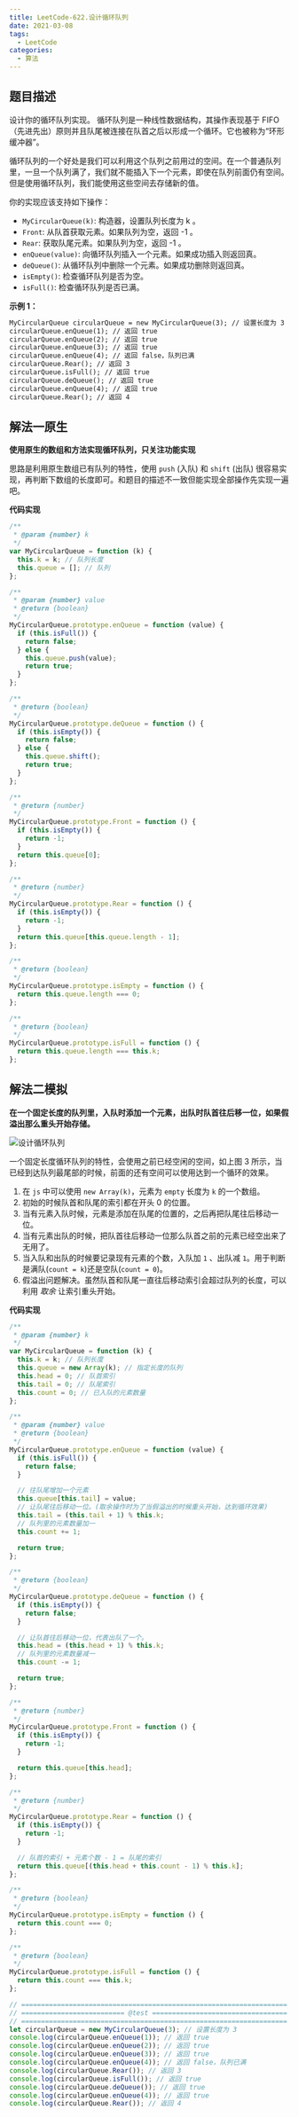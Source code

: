 ```yaml
---
title: LeetCode-622.设计循环队列
date: 2021-03-08
tags:
  - LeetCode
categories:
  - 算法
---
```


## 题目描述

设计你的循环队列实现。 循环队列是一种线性数据结构，其操作表现基于 FIFO（先进先出）原则并且队尾被连接在队首之后以形成一个循环。它也被称为“环形缓冲器”。

循环队列的一个好处是我们可以利用这个队列之前用过的空间。在一个普通队列里，一旦一个队列满了，我们就不能插入下一个元素，即使在队列前面仍有空间。但是使用循环队列，我们能使用这些空间去存储新的值。

你的实现应该支持如下操作：

- `MyCircularQueue(k)`: 构造器，设置队列长度为 k 。
- `Front`: 从队首获取元素。如果队列为空，返回 -1 。
- `Rear`: 获取队尾元素。如果队列为空，返回 -1 。
- `enQueue(value)`: 向循环队列插入一个元素。如果成功插入则返回真。
- `deQueue()`: 从循环队列中删除一个元素。如果成功删除则返回真。
- `isEmpty()`: 检查循环队列是否为空。
- `isFull()`: 检查循环队列是否已满。

**示例 1：**

```md
MyCircularQueue circularQueue = new MyCircularQueue(3); // 设置长度为 3
circularQueue.enQueue(1); // 返回 true
circularQueue.enQueue(2); // 返回 true
circularQueue.enQueue(3); // 返回 true
circularQueue.enQueue(4); // 返回 false，队列已满
circularQueue.Rear(); // 返回 3
circularQueue.isFull(); // 返回 true
circularQueue.deQueue(); // 返回 true
circularQueue.enQueue(4); // 返回 true
circularQueue.Rear(); // 返回 4
```

## 解法一原生

**使用原生的数组和方法实现循环队列，只关注功能实现**

思路是利用原生数组已有队列的特性，使用 `push` (入队) 和 `shift` (出队) 很容易实现，再判断下数组的长度即可。和题目的描述不一致但能实现全部操作先实现一遍吧。

**代码实现**

```js
/**
 * @param {number} k
 */
var MyCircularQueue = function (k) {
  this.k = k; // 队列长度
  this.queue = []; // 队列
};

/**
 * @param {number} value
 * @return {boolean}
 */
MyCircularQueue.prototype.enQueue = function (value) {
  if (this.isFull()) {
    return false;
  } else {
    this.queue.push(value);
    return true;
  }
};

/**
 * @return {boolean}
 */
MyCircularQueue.prototype.deQueue = function () {
  if (this.isEmpty()) {
    return false;
  } else {
    this.queue.shift();
    return true;
  }
};

/**
 * @return {number}
 */
MyCircularQueue.prototype.Front = function () {
  if (this.isEmpty()) {
    return -1;
  }
  return this.queue[0];
};

/**
 * @return {number}
 */
MyCircularQueue.prototype.Rear = function () {
  if (this.isEmpty()) {
    return -1;
  }
  return this.queue[this.queue.length - 1];
};

/**
 * @return {boolean}
 */
MyCircularQueue.prototype.isEmpty = function () {
  return this.queue.length === 0;
};

/**
 * @return {boolean}
 */
MyCircularQueue.prototype.isFull = function () {
  return this.queue.length === this.k;
};
```

## 解法二模拟

**在一个固定长度的队列里，入队时添加一个元素，出队时队首往后移一位，如果假溢出那么重头开始存储。**

![设计循环队列](https://p3-juejin.byteimg.com/tos-cn-i-k3u1fbpfcp/98113b21d1bb4891a0d6df9593f3740f~tplv-k3u1fbpfcp-zoom-1.image)

一个固定长度循环队列的特性，会使用之前已经空闲的空间，如上图 3 所示，当已经到达队列最尾部的时候，前面的还有空间可以使用达到一个循环的效果。

1. 在 `js` 中可以使用 `new Array(k)`，元素为 `empty` 长度为 `k` 的一个数组。
2. 初始的时候队首和队尾的索引都在开头 0 的位置。
3. 当有元素入队时候，元素是添加在队尾的位置的，之后再把队尾往后移动一位。
4. 当有元素出队的时候，把队首往后移动一位那么队首之前的元素已经空出来了无用了。
5. 当入队和出队的时候要记录现有元素的个数，入队加 `1` 、出队减 `1`。用于判断是满队(`count = k`)还是空队(`count = 0`)。
6. 假溢出问题解决。虽然队首和队尾一直往后移动索引会超过队列的长度，可以利用 _取余_ 让索引重头开始。

**代码实现**

```js
/**
 * @param {number} k
 */
var MyCircularQueue = function (k) {
  this.k = k; // 队列长度
  this.queue = new Array(k); // 指定长度的队列
  this.head = 0; // 队首索引
  this.tail = 0; // 队尾索引
  this.count = 0; // 已入队的元素数量
};

/**
 * @param {number} value
 * @return {boolean}
 */
MyCircularQueue.prototype.enQueue = function (value) {
  if (this.isFull()) {
    return false;
  }

  // 往队尾增加一个元素
  this.queue[this.tail] = value;
  // 让队尾往后移动一位。(取余操作时为了当假溢出的时候重头开始，达到循环效果)
  this.tail = (this.tail + 1) % this.k;
  // 队列里的元素数量加一
  this.count += 1;

  return true;
};

/**
 * @return {boolean}
 */
MyCircularQueue.prototype.deQueue = function () {
  if (this.isEmpty()) {
    return false;
  }

  // 让队首往后移动一位，代表出队了一个。
  this.head = (this.head + 1) % this.k;
  // 队列里的元素数量减一
  this.count -= 1;

  return true;
};

/**
 * @return {number}
 */
MyCircularQueue.prototype.Front = function () {
  if (this.isEmpty()) {
    return -1;
  }

  return this.queue[this.head];
};

/**
 * @return {number}
 */
MyCircularQueue.prototype.Rear = function () {
  if (this.isEmpty()) {
    return -1;
  }

  // 队首的索引 + 元素个数 - 1 = 队尾的索引
  return this.queue[(this.head + this.count - 1) % this.k];
};

/**
 * @return {boolean}
 */
MyCircularQueue.prototype.isEmpty = function () {
  return this.count === 0;
};

/**
 * @return {boolean}
 */
MyCircularQueue.prototype.isFull = function () {
  return this.count === this.k;
};

// ===================================================================
// ========================== @test ==================================
// ===================================================================
let circularQueue = new MyCircularQueue(3); // 设置长度为 3
console.log(circularQueue.enQueue(1)); // 返回 true
console.log(circularQueue.enQueue(2)); // 返回 true
console.log(circularQueue.enQueue(3)); // 返回 true
console.log(circularQueue.enQueue(4)); // 返回 false，队列已满
console.log(circularQueue.Rear()); // 返回 3
console.log(circularQueue.isFull()); // 返回 true
console.log(circularQueue.deQueue()); // 返回 true
console.log(circularQueue.enQueue(4)); // 返回 true
console.log(circularQueue.Rear()); // 返回 4
```
